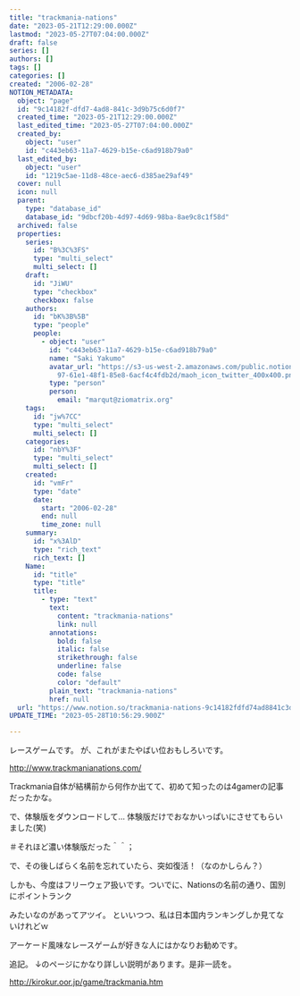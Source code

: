 ```yaml
---
title: "trackmania-nations"
date: "2023-05-21T12:29:00.000Z"
lastmod: "2023-05-27T07:04:00.000Z"
draft: false
series: []
authors: []
tags: []
categories: []
created: "2006-02-28"
NOTION_METADATA:
  object: "page"
  id: "9c14182f-dfd7-4ad8-841c-3d9b75c6d0f7"
  created_time: "2023-05-21T12:29:00.000Z"
  last_edited_time: "2023-05-27T07:04:00.000Z"
  created_by:
    object: "user"
    id: "c443eb63-11a7-4629-b15e-c6ad918b79a0"
  last_edited_by:
    object: "user"
    id: "1219c5ae-11d8-48ce-aec6-d385ae29af49"
  cover: null
  icon: null
  parent:
    type: "database_id"
    database_id: "9dbcf20b-4d97-4d69-98ba-8ae9c8c1f58d"
  archived: false
  properties:
    series:
      id: "B%3C%3FS"
      type: "multi_select"
      multi_select: []
    draft:
      id: "JiWU"
      type: "checkbox"
      checkbox: false
    authors:
      id: "bK%3B%5B"
      type: "people"
      people:
        - object: "user"
          id: "c443eb63-11a7-4629-b15e-c6ad918b79a0"
          name: "Saki Yakumo"
          avatar_url: "https://s3-us-west-2.amazonaws.com/public.notion-static.com/3ad1c4\
            97-61e1-48f1-85e8-6acf4c4fdb2d/maoh_icon_twitter_400x400.png"
          type: "person"
          person:
            email: "marqut@ziomatrix.org"
    tags:
      id: "jw%7CC"
      type: "multi_select"
      multi_select: []
    categories:
      id: "nbY%3F"
      type: "multi_select"
      multi_select: []
    created:
      id: "vmFr"
      type: "date"
      date:
        start: "2006-02-28"
        end: null
        time_zone: null
    summary:
      id: "x%3AlD"
      type: "rich_text"
      rich_text: []
    Name:
      id: "title"
      type: "title"
      title:
        - type: "text"
          text:
            content: "trackmania-nations"
            link: null
          annotations:
            bold: false
            italic: false
            strikethrough: false
            underline: false
            code: false
            color: "default"
          plain_text: "trackmania-nations"
          href: null
  url: "https://www.notion.so/trackmania-nations-9c14182fdfd74ad8841c3d9b75c6d0f7"
UPDATE_TIME: "2023-05-28T10:56:29.900Z"

---
```

<link rel="stylesheet" href="https://cdn.jsdelivr.net/npm/katex@0.16.2/dist/katex.min.css" integrity="sha384-bYdxxUwYipFNohQlHt0bjN/LCpueqWz13HufFEV1SUatKs1cm4L6fFgCi1jT643X" crossorigin="anonymous">


レースゲームです。 が、これがまたやばい位おもしろいです。


http://www.trackmanianations.com/


Trackmania自体が結構前から何作か出てて、初めて知ったのは4gamerの記事だったかな。


で、体験版をダウンロードして… 体験版だけでおなかいっぱいにさせてもらいました(笑)


＃それほど濃い体験版だった＾＾；


で、その後しばらく名前を忘れていたら、突如復活！（なのかしらん？）


しかも、今度はフリーウェア扱いです。ついでに、Nationsの名前の通り、国別にポイントランク


みたいなのがあってアツイ。 といいつつ、私は日本国内ランキングしか見てないけれどｗ


アーケード風味なレースゲームが好きな人にはかなりお勧めです。


追記。 ↓のページにかなり詳しい説明があります。是非一読を。


http://kirokur.oor.jp/game/trackmania.htm

